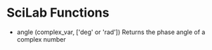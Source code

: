 # SciLab Functions
* angle (complex_var, ['deg' or 'rad'])
  Returns the phase angle of a complex number
